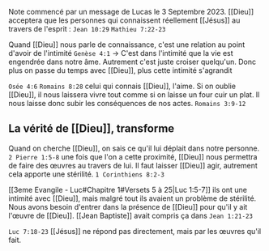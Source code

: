 Note commencé par un message de Lucas le 3 Septembre 2023. 
[[Dieu]] acceptera que les personnes qui connaissent réellement [[Jésus]] au travers de l'esprit : `Jean 10:29`
`Mathieu 7:22-23`

Quand [[Dieu]] nous parle de connaissance, c'est une relation au point d'avoir de l'intimité `Genèse 4:1`
-> C'est dans l'intimité que la vie est engendrée dans notre âme. Autrement c'est juste croiser quelqu'un. Donc plus on passe du temps avec [[Dieu]], plus cette intimité s'agrandit

`Osée 4:6` 
`Romains 8:28` celui qui connais [[Dieu]], l'aime. Si on oublie [[Dieu]], il nous laissera vivre tout comme si on laisse un four cuir un plat. Il nous laisse donc subir les conséquences de nos actes.
`Romains 3:9-12`
## La vérité de [[Dieu]], transforme
Quand on cherche [[Dieu]], on sais ce qu'il lui déplait dans notre personne.
`2 Pierre 1:5-8` une fois que l'on a cette proximité, [[Dieu]] nous permettra de faire des œuvres au travers de lui.
Il faut laisser [[Dieu]] agir, autrement cela apporte une stérilité.
`1 Corinthiens 8:2-3`

[[3eme Evangile - Luc#Chapitre 1#Versets 5 à 25|Luc 1:5-7]] ils ont une intimité avec [[Dieu]], mais malgré tout ils avaient un problème de stérilité. Nous avons besoin d'entrer dans la présence de [[Dieu]] pour qu'il y ait l'œuvre de [[Dieu]].
[[Jean Baptiste]] avait compris ça dans `Jean 1:21-23`

`Luc 7:18-23` [[Jésus]] ne répond pas directement, mais par les œuvres qu'il fait.